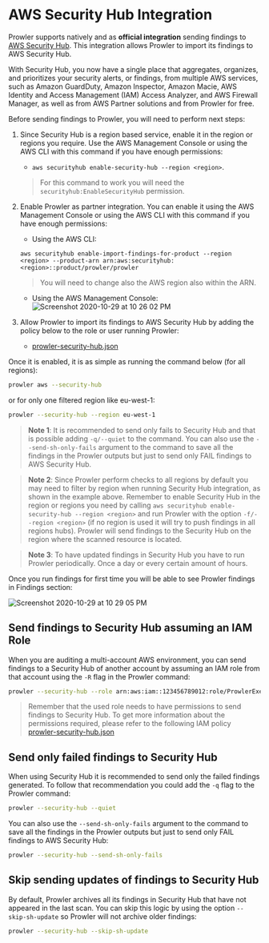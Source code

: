 # AWS Security Hub Integration

Prowler supports natively and as **official integration** sending findings to [AWS Security Hub](https://aws.amazon.com/security-hub). This integration allows Prowler to import its findings to AWS Security Hub.

With Security Hub, you now have a single place that aggregates, organizes, and prioritizes your security alerts, or findings, from multiple AWS services, such as Amazon GuardDuty, Amazon Inspector, Amazon Macie, AWS Identity and Access Management (IAM) Access Analyzer, and AWS Firewall Manager, as well as from AWS Partner solutions and from Prowler for free.

Before sending findings to Prowler, you will need to perform next steps:

1. Since Security Hub is a region based service, enable it in the region or regions you require. Use the AWS Management Console or using the AWS CLI with this command if you have enough permissions:
    - `aws securityhub enable-security-hub --region <region>`.
    > For this command to work you will need the `securityhub:EnableSecurityHub` permission.

2. Enable Prowler as partner integration. You can enable it using the AWS Management Console or using the AWS CLI with this command if you have enough permissions:
    - Using the AWS CLI:

    `aws securityhub enable-import-findings-for-product --region <region> --product-arn arn:aws:securityhub:<region>::product/prowler/prowler`
    > You will need to change also the AWS region also within the ARN.

    - Using the AWS Management Console:
     ![Screenshot 2020-10-29 at 10 26 02 PM](https://user-images.githubusercontent.com/3985464/97634660-5ade3400-1a36-11eb-9a92-4a45cc98c158.png)

3. Allow Prowler to import its findings to AWS Security Hub by adding the policy below to the role or user running Prowler:
    - [prowler-security-hub.json](https://github.com/prowler-cloud/prowler/blob/master/permissions/prowler-security-hub.json)

Once it is enabled, it is as simple as running the command below (for all regions):

```sh
prowler aws --security-hub
```

or for only one filtered region like eu-west-1:

```sh
prowler --security-hub --region eu-west-1
```

> **Note 1**: It is recommended to send only fails to Security Hub and that is possible adding `-q/--quiet` to the command. You can also use the `--send-sh-only-fails` argument to the command to save all the findings in the Prowler outputs but just to send only FAIL findings to AWS Security Hub.

> **Note 2**: Since Prowler perform checks to all regions by default you may need to filter by region when running Security Hub integration, as shown in the example above. Remember to enable Security Hub in the region or regions you need by calling `aws securityhub enable-security-hub --region <region>` and run Prowler with the option `-f/--region <region>` (if no region is used it will try to push findings in all regions hubs). Prowler will send findings to the Security Hub on the region where the scanned resource is located.

> **Note 3**: To have updated findings in Security Hub you have to run Prowler periodically. Once a day or every certain amount of hours.

Once you run findings for first time you will be able to see Prowler findings in Findings section:

![Screenshot 2020-10-29 at 10 29 05 PM](https://user-images.githubusercontent.com/3985464/97634676-66c9f600-1a36-11eb-9341-70feb06f6331.png)

## Send findings to Security Hub assuming an IAM Role

When you are auditing a multi-account AWS environment, you can send findings to a Security Hub of another account by assuming an IAM role from that account using the `-R` flag in the Prowler command:

```sh
prowler --security-hub --role arn:aws:iam::123456789012:role/ProwlerExecutionRole
```

> Remember that the used role needs to have permissions to send findings to Security Hub. To get more information about the permissions required, please refer to the following IAM policy [prowler-security-hub.json](https://github.com/prowler-cloud/prowler/blob/master/permissions/prowler-security-hub.json)


## Send only failed findings to Security Hub

When using Security Hub it is recommended to send only the failed findings generated. To follow that recommendation you could add the `-q` flag to the Prowler command:

```sh
prowler --security-hub --quiet
```

You can also use the `--send-sh-only-fails` argument to the command to save all the findings in the Prowler outputs but just to send only FAIL findings to AWS Security Hub:

```sh
prowler --security-hub --send-sh-only-fails
```

## Skip sending updates of findings to Security Hub

By default, Prowler archives all its findings in Security Hub that have not appeared in the last scan.
You can skip this logic by using the option `--skip-sh-update` so Prowler will not archive older findings:

```sh
prowler --security-hub --skip-sh-update
```
